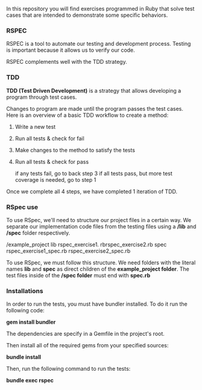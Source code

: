 In this repository you will find exercises programmed in Ruby that solve test cases that are intended to demonstrate some specific behaviors.

### **RSPEC**

RSPEC is a tool to automate our testing and development process. Testing is important because it allows us to verify our code.

RSPEC complements well with the TDD strategy.

### **TDD**

__TDD (Test Driven Development)__ is a strategy that allows developing a program through test cases.

Changes to program are made until the program passes the test cases. Here is an overview of a basic TDD workflow to create a method:

1. Write a new test
    
2. Run all tests & check for fail

3. Make changes to the method to satisfy the tests

4. Run all tests & check for pass

   if any tests fail, go to back step 3
   if all tests pass, but more test coverage is needed, go to step 1

Once we complete all 4 steps, we have completed 1 iteration of TDD.

### **RSpec use** 

To use RSpec, we'll need to structure our project files in a certain way. 
We separate our implementation code files from the testing files using a __/lib__ and __/spec__ folder respectively.

/example_project
    lib
        rspec_exercise1.
        rbrspec_exercise2.rb
    spec
        rspec_exercise1_spec.rb
        rspec_exercise2_spec.rb
      
To use RSpec, we must follow this structure. We need folders with the literal names __lib__ and __spec__ as direct children of the __example_project folder__. 
The test files inside of the __/spec folder__ must end with __spec.rb__

### **Installations**

In order to run the tests, you must have bundler installed. To do it run the following code:

__gem install bundler__

The dependencies are specify in a Gemfile in the project's root.

Then install all of the required gems from your specified sources:

__bundle install__

Then, run the following command to run the tests:

__bundle exec rspec__


